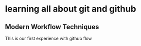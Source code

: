 # learning all about git and github

## Modern Workflow Techniques

This is our first experience with github flow


